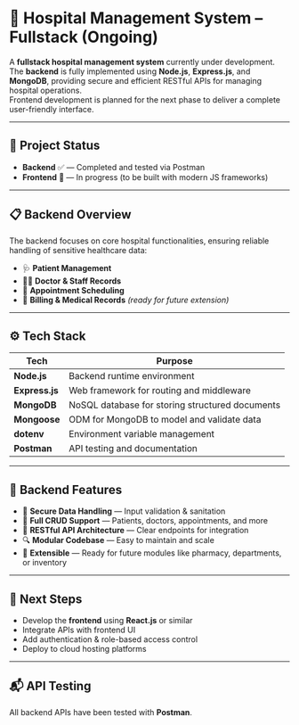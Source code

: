 # 🏥 Hospital Management System – Fullstack (Ongoing)

A **fullstack hospital management system** currently under development.  
The **backend** is fully implemented using **Node.js**, **Express.js**, and **MongoDB**, providing secure and efficient RESTful APIs for managing hospital operations.  
Frontend development is planned for the next phase to deliver a complete user-friendly interface.

---

## 📌 Project Status

- **Backend** ✅ — Completed and tested via Postman  
- **Frontend** 🚧 — In progress (to be built with modern JS frameworks)  

---

## 📋 Backend Overview

The backend focuses on core hospital functionalities, ensuring reliable handling of sensitive healthcare data:

- 🩺 **Patient Management**  
- 👨‍⚕️ **Doctor & Staff Records**  
- 📅 **Appointment Scheduling**  
- 🧾 **Billing & Medical Records** *(ready for future extension)*  

---

## ⚙️ Tech Stack

| Tech | Purpose |
|------|---------|
| **Node.js** | Backend runtime environment |
| **Express.js** | Web framework for routing and middleware |
| **MongoDB** | NoSQL database for storing structured documents |
| **Mongoose** | ODM for MongoDB to model and validate data |
| **dotenv** | Environment variable management |
| **Postman** | API testing and documentation |

---

## 📁 Backend Features

- 🔐 **Secure Data Handling** — Input validation & sanitation  
- 🔄 **Full CRUD Support** — Patients, doctors, appointments, and more  
- 📡 **RESTful API Architecture** — Clear endpoints for integration  
- 🔍 **Modular Codebase** — Easy to maintain and scale  
- 🧩 **Extensible** — Ready for future modules like pharmacy, departments, or inventory  

---

## 🚀 Next Steps

- Develop the **frontend** using **React.js** or similar  
- Integrate APIs with frontend UI  
- Add authentication & role-based access control  
- Deploy to cloud hosting platforms  

---

## 📬 API Testing

All backend APIs have been tested with **Postman**.
